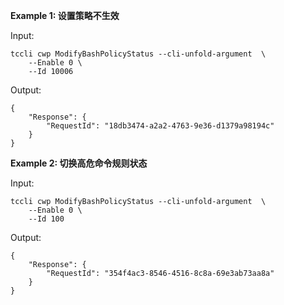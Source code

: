 **Example 1: 设置策略不生效**



Input: 

```
tccli cwp ModifyBashPolicyStatus --cli-unfold-argument  \
    --Enable 0 \
    --Id 10006
```

Output: 
```
{
    "Response": {
        "RequestId": "18db3474-a2a2-4763-9e36-d1379a98194c"
    }
}
```

**Example 2: 切换高危命令规则状态**



Input: 

```
tccli cwp ModifyBashPolicyStatus --cli-unfold-argument  \
    --Enable 0 \
    --Id 100
```

Output: 
```
{
    "Response": {
        "RequestId": "354f4ac3-8546-4516-8c8a-69e3ab73aa8a"
    }
}
```

